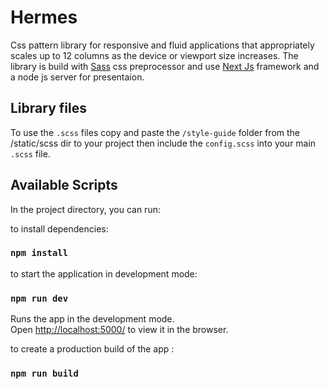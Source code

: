 # Hermes
Css pattern library for responsive and fluid applications that appropriately scales up to 12 columns as the device or viewport size increases.
The library is build with [Sass](https://sass-lang.com/) css preprocessor and use [Next Js](https://nextjs.org/) framework and a node js server for presentaion.

## Library files
To use the `.scss` files copy and paste the `/style-guide` folder from the /static/scss dir to your project then include the `config.scss` into your main `.scss` file.

## Available Scripts

In the project directory, you can run:

to install dependencies:
### `npm install`

to start the application in development mode:
### `npm run dev`


Runs the app in the development mode.<br />
Open [http://localhost:5000/](http://localhost:5000/) to view it in the browser.


to create a production build of the app :
### `npm run build`
